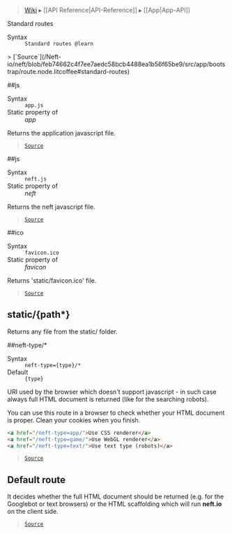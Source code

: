> [Wiki](Home) ▸ [[API Reference|API-Reference]] ▸ [[App|App-API]]

Standard routes
<dl><dt>Syntax</dt><dd><code>Standard routes @learn</code></dd></dl>
> [`Source`](/Neft-io/neft/blob/feb74662c4f7ee7aedc58bcb4488ea1b56f65be9/src/app/bootstrap/route.node.litcoffee#standard-routes)

##js
<dl><dt>Syntax</dt><dd><code>app.js</code></dd><dt>Static property of</dt><dd><i>app</i></dd></dl>
Returns the application javascript file.

> [`Source`](/Neft-io/neft/blob/feb74662c4f7ee7aedc58bcb4488ea1b56f65be9/src/app/bootstrap/route.node.litcoffee#js)

##js
<dl><dt>Syntax</dt><dd><code>neft.js</code></dd><dt>Static property of</dt><dd><i>neft</i></dd></dl>
Returns the neft javascript file.

> [`Source`](/Neft-io/neft/blob/feb74662c4f7ee7aedc58bcb4488ea1b56f65be9/src/app/bootstrap/route.node.litcoffee#js)

##ico
<dl><dt>Syntax</dt><dd><code>favicon.ico</code></dd><dt>Static property of</dt><dd><i>favicon</i></dd></dl>
Returns 'static/favicon.ico' file.

> [`Source`](/Neft-io/neft/blob/feb74662c4f7ee7aedc58bcb4488ea1b56f65be9/src/app/bootstrap/route.node.litcoffee#ico)

## static/{path*}

Returns any file from the static/ folder.

##neft-type/*
<dl><dt>Syntax</dt><dd><code>neft-type={type}/&#x2A;</code></dd><dt>Default</dt><dd><code>{type}</code></dd></dl>
URI used by the browser which doesn't support javascript - in such case always
full HTML document is returned (like for the searching robots).

You can use this route in a browser to check whether your HTML document is proper.
Clean your cookies when you finish.

```html
<a href="/neft-type=app/">Use CSS renderer</a>
<a href="/neft-type=game/">Use WebGL renderer</a>
<a href="/neft-type=text/">Use text type (robots)</a>
```

> [`Source`](/Neft-io/neft/blob/feb74662c4f7ee7aedc58bcb4488ea1b56f65be9/src/app/bootstrap/route.node.litcoffee#nefttype)

## Default route

It decides whether the full HTML document should be returned (e.g. for the Googlebot or
text browsers) or the HTML scaffolding which will run **neft.io** on the client side.

> [`Source`](/Neft-io/neft/blob/feb74662c4f7ee7aedc58bcb4488ea1b56f65be9/src/app/bootstrap/route.node.litcoffee#default-route)

